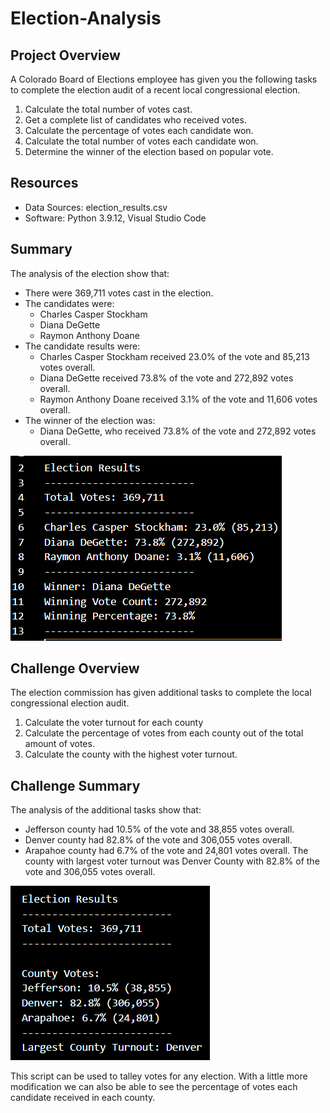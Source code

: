 # Election-Analysis

## Project Overview
A Colorado Board of Elections employee has given you the following tasks to complete the election audit of a recent local congressional election.

1. Calculate the total number of votes cast.
2. Get a complete list of candidates who received votes.
3. Calculate the percentage of votes each candidate won.
4. Calculate the total number of votes each candidate won.
5. Determine the winner of the election based on popular vote.

## Resources
- Data Sources: election_results.csv
- Software: Python 3.9.12, Visual Studio Code

## Summary
The analysis of the election show that:
- There were 369,711 votes cast in the election.
- The candidates were:
    - Charles Casper Stockham
    - Diana DeGette
    - Raymon Anthony Doane
- The candidate results were:
    - Charles Casper Stockham received 23.0% of the vote and 85,213 votes overall.
    - Diana DeGette received 73.8% of the vote and 272,892 votes overall.
    - Raymon Anthony Doane received 3.1% of the vote and 11,606 votes overall.
- The winner of the election was:
    - Diana DeGette, who received 73.8% of the vote and 272,892 votes overall.

![image](https://github.com/awill1786/election-analysis/blob/main/analysis/Election_results1.png?raw=true)
    
## Challenge Overview
The election commission has given additional tasks to complete the local congressional election audit.

  1. Calculate the voter turnout for each county
  2. Calculate the percentage of votes from each county out of the total amount of votes.
  3. Calculate the county with the highest voter turnout.
  
## Challenge Summary
The analysis of the additional tasks show that:
  - Jefferson county had 10.5% of the vote and 38,855 votes overall.
  - Denver county had 82.8% of the vote and 306,055 votes overall.
  - Arapahoe county had 6.7% of the vote and 24,801 votes overall.
The county with largest voter turnout was Denver County with 82.8% of the vote and 306,055 votes overall.

![image](https://github.com/awill1786/election-analysis/blob/main/analysis/County_turnout.png?raw=true)

This script can be used to talley votes for any election. With a little more modification we can also be able to see the percentage of votes each candidate received in each county.   



